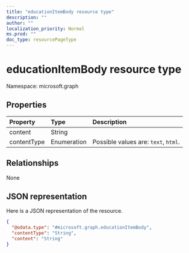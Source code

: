 ```yaml
---
title: "educationItemBody resource type"
description: ""
author: ""
localization_priority: Normal
ms.prod: ""
doc_type: resourcePageType
---
```


# educationItemBody resource type


Namespace: microsoft.graph



## Properties
|Property|Type|Description|
|:---|:---|:---|
|content|String||
|contentType|Enumeration| Possible values are: `text`, `html`.|

## Relationships
None

## JSON representation
Here is a JSON representation of the resource.
<!-- {
  "blockType": "resource",
  "@odata.type": "microsoft.graph.educationItemBody"
}
-->
``` json
{
  "@odata.type": "#microsoft.graph.educationItemBody",
  "contentType": "String",
  "content": "String"
}
```

